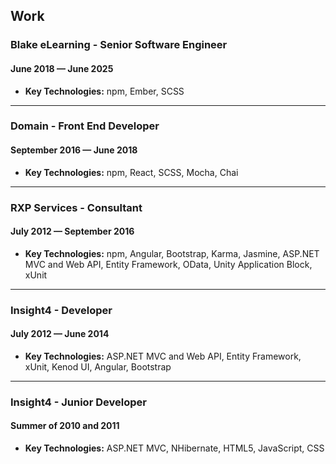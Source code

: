 ## Work

### Blake eLearning - Senior Software Engineer
#### June 2018 — June 2025

- **Key Technologies:** npm, Ember, SCSS

---

### Domain - Front End Developer
#### September 2016 — June 2018

- **Key Technologies:** npm, React, SCSS, Mocha, Chai

---

### RXP Services - Consultant
#### July 2012 — September 2016

- **Key Technologies:** npm, Angular, Bootstrap, Karma, Jasmine, ASP.NET MVC and Web API, Entity Framework, OData, Unity Application Block, xUnit

---

### Insight4 - Developer
#### July 2012 — June 2014

- **Key Technologies:** ASP.NET MVC and Web API, Entity Framework, xUnit, Kenod UI, Angular, Bootstrap

---

### Insight4 - Junior Developer
#### Summer of 2010 and 2011

- **Key Technologies:** ASP.NET MVC, NHibernate, HTML5, JavaScript, CSS
